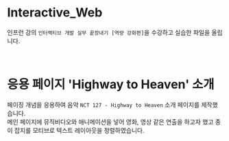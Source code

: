 # Interactive_Web
인프런 강의 `인터랙티브 개발 실무 끝장내기 [역량 강화편]`을 수강하고 실습한 파일을 올립니다.  
  
<br>
  
# 응용 페이지 'Highway to Heaven' 소개  
페이징 개념을 응용하여 음악 `NCT 127 - Highway to Heaven` 소개 페이지를 제작했습니다.  
메인 페이지에 뮤직비디오와 애니메이션을 넣어 영화, 영상 같은 연출을 하고자 했고 종이 잡지를 모티브로 텍스트 레이아웃을 정렬하였습니다.  
